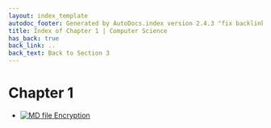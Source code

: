 ```yaml
---
layout: index_template
autodoc_footer: Generated by AutoDocs.index version 2.4.3 "fix backlink text for preprocessed MarkDown (hopefully)" ⓒ Starwort, 2020
title: Index of Chapter 1 | Computer Science
has_back: true
back_link: ..
back_text: Back to Section 3
---
```


# **Chapter 1**

- [![MD file](https://img.icons8.com/windows/512/03dac6/regular-document.png) Encryption](./encryption.html)
